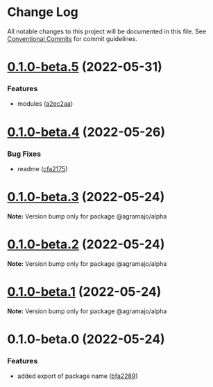 # Change Log

All notable changes to this project will be documented in this file.
See [Conventional Commits](https://conventionalcommits.org) for commit guidelines.

# [0.1.0-beta.5](https://github.com/agramajo/test/compare/@agramajo/alpha@0.1.0-beta.4...@agramajo/alpha@0.1.0-beta.5) (2022-05-31)


### Features

* modules ([a2ec2aa](https://github.com/agramajo/test/commit/a2ec2aa32486f8adda24781b66aa0e517e5b2d83))





# [0.1.0-beta.4](https://github.com/agramajo/test/compare/@agramajo/alpha@0.1.0-beta.3...@agramajo/alpha@0.1.0-beta.4) (2022-05-26)


### Bug Fixes

* readme ([cfa2175](https://github.com/agramajo/test/commit/cfa21755c86e04b5a7cd180ff8e7e600d36d1fde))





# [0.1.0-beta.3](https://github.com/agramajo/test/compare/@agramajo/alpha@0.1.0-beta.2...@agramajo/alpha@0.1.0-beta.3) (2022-05-24)

**Note:** Version bump only for package @agramajo/alpha





# [0.1.0-beta.2](https://github.com/agramajo/test/compare/@agramajo/alpha@0.1.0-beta.1...@agramajo/alpha@0.1.0-beta.2) (2022-05-24)

**Note:** Version bump only for package @agramajo/alpha





# [0.1.0-beta.1](https://github.com/agramajo/test/compare/@agramajo/alpha@0.1.0-beta.0...@agramajo/alpha@0.1.0-beta.1) (2022-05-24)

**Note:** Version bump only for package @agramajo/alpha





# 0.1.0-beta.0 (2022-05-24)


### Features

* added export of package name ([bfa2289](https://github.com/agramajo/test/commit/bfa22899b24f605c586f30de18b516d1f0ff04d6))
